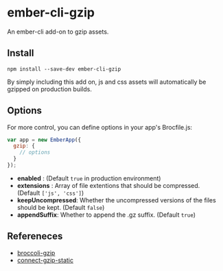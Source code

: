 # ember-cli-gzip

An ember-cli add-on to gzip assets.

## Install
```
npm install --save-dev ember-cli-gzip
```

By simply including this add on, js and css assets will automatically be gzipped on production builds.

## Options

For more control, you can define options in your app's Brocfile.js:

```js
var app = new EmberApp({
  gzip: {
    // options
  }
});
```

- **enabled** : (Default `true` in production environment)
- **extensions** : Array of file extentions that should be compressed. (Default `['js', 'css']`)
- **keepUncompressed**: Whether the uncompressed versions of the files should be kept. (Default `false`)
- **appendSuffix**: Whether to append the .gz suffix. (Default `true`)

## Refereneces
- [broccoli-gzip](https://github.com/salsify/broccoli-gzip)
- [connect-gzip-static](https://github.com/code42day/connect-gzip-static)
